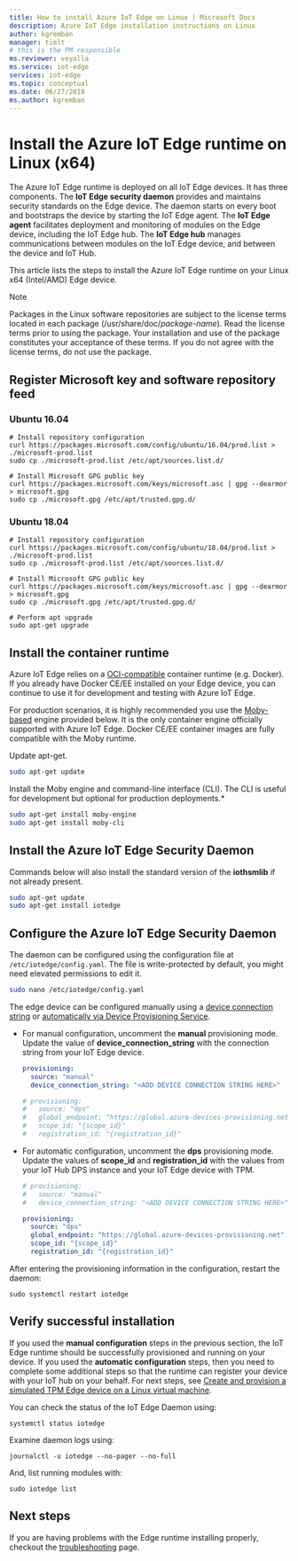```yaml
---
title: How to install Azure IoT Edge on Linux | Microsoft Docs
description: Azure IoT Edge installation instructions on Linux
author: kgremban
manager: timlt
# this is the PM responsible
ms.reviewer: veyalla
ms.service: iot-edge
services: iot-edge
ms.topic: conceptual
ms.date: 06/27/2018
ms.author: kgremban
---
```

# Install the Azure IoT Edge runtime on Linux (x64)

The Azure IoT Edge runtime is deployed on all IoT Edge devices. It has three components. The **IoT Edge security daemon** provides and maintains security standards on the Edge device. The daemon starts on every boot and bootstraps the device by starting the IoT Edge agent. The **IoT Edge agent** facilitates deployment and monitoring of modules on the Edge device, including the IoT Edge hub. The **IoT Edge hub** manages communications between modules on the IoT Edge device, and between the device and IoT Hub.

This article lists the steps to install the Azure IoT Edge runtime on your Linux x64 (Intel/AMD) Edge device.

>[!NOTE]
>Packages in the Linux software repositories are subject to the license terms located in each package (/usr/share/doc/*package-name*). Read the license terms prior to using the package. Your installation and use of the package constitutes your acceptance of these terms. If you do not agree with the license terms, do not use the package.

## Register Microsoft key and software repository feed

### Ubuntu 16.04

```cmd/sh
# Install repository configuration
curl https://packages.microsoft.com/config/ubuntu/16.04/prod.list > ./microsoft-prod.list
sudo cp ./microsoft-prod.list /etc/apt/sources.list.d/

# Install Microsoft GPG public key
curl https://packages.microsoft.com/keys/microsoft.asc | gpg --dearmor > microsoft.gpg
sudo cp ./microsoft.gpg /etc/apt/trusted.gpg.d/
```

### Ubuntu 18.04

```cmd/sh
# Install repository configuration
curl https://packages.microsoft.com/config/ubuntu/18.04/prod.list > ./microsoft-prod.list
sudo cp ./microsoft-prod.list /etc/apt/sources.list.d/

# Install Microsoft GPG public key
curl https://packages.microsoft.com/keys/microsoft.asc | gpg --dearmor > microsoft.gpg
sudo cp ./microsoft.gpg /etc/apt/trusted.gpg.d/

# Perform apt upgrade
sudo apt-get upgrade
```

## Install the container runtime 

Azure IoT Edge relies on a [OCI-compatible][lnk-oci] container runtime (e.g. Docker). If you already have Docker CE/EE installed on your Edge device, you can continue to use it for development and testing with Azure IoT Edge. 

For production scenarios, it is highly recommended you use the [Moby-based][lnk-moby] engine provided below. It is the only container engine officially supported with Azure IoT Edge. Docker CE/EE container images are fully compatible with the Moby runtime.

Update apt-get.

```bash
sudo apt-get update
```

Install the Moby engine and command-line interface (CLI). The CLI is useful for development but optional for production deployments.*

```bash
sudo apt-get install moby-engine
sudo apt-get install moby-cli
```

## Install the Azure IoT Edge Security Daemon

Commands below will also install the standard version of the **iothsmlib** if not already present.

```bash
sudo apt-get update
sudo apt-get install iotedge
```

## Configure the Azure IoT Edge Security Daemon

The daemon can be configured using the configuration file at `/etc/iotedge/config.yaml`. The file is write-protected by default, you might need elevated permissions to edit it.

```bash
sudo nano /etc/iotedge/config.yaml
```

The edge device can be configured manually using a [device connection string][lnk-dcs] or [automatically via Device Provisioning Service][lnk-dps].

* For manual configuration, uncomment the **manual** provisioning mode. Update the value of **device_connection_string** with the connection string from your IoT Edge device.

   ```yaml
   provisioning:
     source: "manual"
     device_connection_string: "<ADD DEVICE CONNECTION STRING HERE>"
  
   # provisioning: 
   #   source: "dps"
   #   global_endpoint: "https://global.azure-devices-provisioning.net"
   #   scope_id: "{scope_id}"
   #   registration_id: "{registration_id}"
   ```

* For automatic configuration, uncomment the **dps** provisioning mode. Update the values of **scope_id** and **registration_id** with the values from your IoT Hub DPS instance and your IoT Edge device with TPM. 

   ```yaml
   # provisioning:
   #   source: "manual"
   #   device_connection_string: "<ADD DEVICE CONNECTION STRING HERE>"
  
   provisioning: 
     source: "dps"
     global_endpoint: "https://global.azure-devices-provisioning.net"
     scope_id: "{scope_id}"
     registration_id: "{registration_id}"
   ```

After entering the provisioning information in the configuration, restart the daemon:

```cmd/sh
sudo systemctl restart iotedge
```

## Verify successful installation

If you used the **manual configuration** steps in the previous section, the IoT Edge runtime should be successfully provisioned and running on your device. If you used the **automatic configuration** steps, then you need to complete some additional steps so that the runtime can register your device with your IoT hub on your behalf. For next steps, see [Create and provision a simulated TPM Edge device on a Linux virtual machine](how-to-auto-provision-simulated-device-linux.md#give-iot-edge-access-to-the-tpm).

You can check the status of the IoT Edge Daemon using:

```cmd/sh
systemctl status iotedge
```

Examine daemon logs using:

```cmd/sh
journalctl -u iotedge --no-pager --no-full
```

And, list running modules with:

```cmd/sh
sudo iotedge list
```

## Next steps

If you are having problems with the Edge runtime installing properly, checkout the [troubleshooting][lnk-trouble] page.

<!-- Links -->
[lnk-dcs]: how-to-register-device-portal.md
[lnk-dps]: how-to-auto-provision-simulated-device-linux.md
[lnk-oci]: https://www.opencontainers.org/
[lnk-moby]: https://mobyproject.org/
[lnk-trouble]: troubleshoot.md
